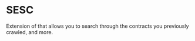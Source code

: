 # SESC
Extension of that allows you to search through the contracts you previously crawled, and more.
